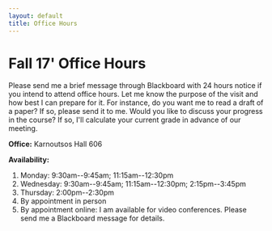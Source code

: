 ```yaml
---
layout: default
title: Office Hours
---
```

# Fall 17' Office Hours

Please send me a brief message through Blackboard with 24 hours notice if you intend to attend office hours. Let me know the purpose of the visit and how best I can prepare for it. For instance, do you want me to read a draft of a paper? If so, please send it to me. Would you like to discuss your progress in the course? If so, I'll calculate your current grade in advance of our meeting. 


**Office:** Karnoutsos Hall 606

**Availability:** 
1. Monday: 9:30am--9:45am; 11:15am--12:30pm
2. Wednesday: 9:30am--9:45am; 11:15am--12:30pm; 2:15pm--3:45pm
3. Thursday: 2:00pm--2:30pm
4. By appointment in person
5. By appointment online: I am available for video conferences. Please send me a Blackboard message for details. 



